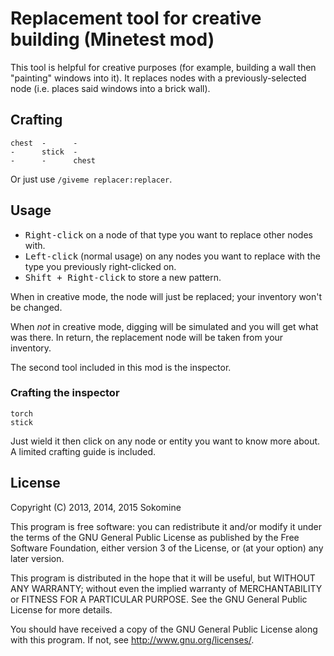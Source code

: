 # Replacement tool for creative building (Minetest mod)

This tool is helpful for creative purposes (for example, building a wall then
"painting" windows into it). It replaces nodes with a previously-selected
node (i.e. places said windows into a brick wall).

## Crafting

```text
chest  -      -
-      stick  -
-      -      chest
```

Or just use `/giveme replacer:replacer`.

## Usage

- <kbd>Right-click</kbd> on a node of that type you want to replace
  other nodes with.
- <kbd>Left-click</kbd> (normal usage) on any nodes you want to replace
  with the type you previously right-clicked on.
- <kbd>Shift + Right-click</kbd> to store a new pattern.

When in creative mode, the node will just be replaced; your inventory
won't be changed.

When *not* in creative mode, digging will be simulated and you will get
what was there. In return, the replacement node will be taken from
your inventory.

The second tool included in this mod is the inspector.

### Crafting the inspector

```text
torch
stick
```

Just wield it then click on any node or entity you want to know more about.
A limited crafting guide is included.

## License

Copyright (C) 2013, 2014, 2015 Sokomine

This program is free software: you can redistribute it and/or modify
it under the terms of the GNU General Public License as published by
the Free Software Foundation, either version 3 of the License, or
(at your option) any later version.

This program is distributed in the hope that it will be useful,
but WITHOUT ANY WARRANTY; without even the implied warranty of
MERCHANTABILITY or FITNESS FOR A PARTICULAR PURPOSE.  See the
GNU General Public License for more details.

You should have received a copy of the GNU General Public License
along with this program. If not, see <http://www.gnu.org/licenses/>.
